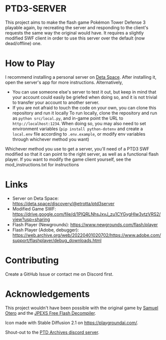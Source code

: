 # PTD3-SERVER

This project aims to make the flash game Pokémon Tower Defense 3 playable again, by recreating the server and responding to the client's requests the same way the original would have.
It requires a slightly modified SWF client in order to use this server over the default (now dead/offline) one.

# How to Play
I recommend installing a personal server on [Deta Space](https://deta.space/discovery/@etrotta/ptd3server).
After installing it, open the server's app for more instructions.
Alternatively,
- You can use someone else's server to test it out, but keep in mind that your account could easily be griefed when doing so, 
    and it is not trivial to transfer your account to another server.
- If you are not afraid to touch the code on your own, you can clone this repository and run it locally
To run locally, clone the repository and run as `python src/local.py`, and in-game point the URL to `http://localhost:1234`. When doing so, you may also need to set environment variables (`pip install python-dotenv` and create a `local.env` file according to `.env.example`, or modify env variables through whichever method you want)

Whichever method you use to get a server, you'll need of a PTD3 SWF modified so that it can point to the right server, as well as a functional flash player.
If you want to modify the game client yourself, see the mod_instructions.txt for instructions

# Links
- Server on Deta Space: https://deta.space/discovery/@etrotta/ptd3server
- Modified Game SWF: https://drive.google.com/file/d/1PlQRLNhsJxvJ_zu1CYGygHlw3vtzVRS2/view?usp=sharing
- Flash Player (Newgrounds): https://www.newgrounds.com/flash/player
- Flash Player (Adobe, debugger): https://web.archive.org/web/20220401020702/https://www.adobe.com/support/flashplayer/debug_downloads.html

# Contributing
Create a GitHub Issue or contact me on Discord first.

# Acknowledgements
This project wouldn't have been possible with the original game by [Samuel Otero](https://samdangames.blogspot.com/) and the [JPEXS Free Flash Decompiler](https://github.com/jindrapetrik/jpexs-decompiler).

Icon made with Stable Diffusion 2.1 on https://playgroundai.com/.

Shout-out to the [PTD Archives discord server](https://discord.gg/vMgTRW46cs).
